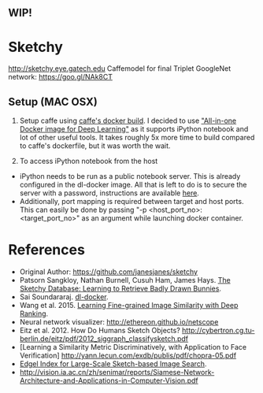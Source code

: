 ## WIP!

# Sketchy
http://sketchy.eye.gatech.edu
Caffemodel for final Triplet GoogleNet network: https://goo.gl/NAk8CT

## Setup (MAC OSX)
1. Setup caffe using [caffe's docker build](https://github.com/BVLC/caffe/tree/master/docker). I decided to use ["All-in-one Docker image for Deep Learning"](https://github.com/saiprashanths/dl-docker) as it supports iPython notebook and lot of other useful tools. It takes roughly 5x more time to build compared to caffe's dockerfile, but it was worth the wait.

2. To access iPython notebook from the host
 - iPython needs to be run as a public notebook server. This is already configured in the dl-docker image. All that is left to do is to secure the server with a password, instructions are available [here](http://jupyter-notebook.readthedocs.io/en/latest/public_server.html).
 - Additionally, port mapping is required between target and host ports. This can easily be done by passing "-p <host_port_no>:<target_port_no>" as an argument while launching docker container.

# References
- Original Author: https://github.com/janesjanes/sketchy
- Patsorn Sangkloy, Nathan Burnell, Cusuh Ham, James Hays. [The Sketchy Database: Learning to Retrieve Badly Drawn Bunnies](http://www.cc.gatech.edu/~hays/tmp/sketchy-database.pdf).
- Sai Soundararaj. [dl-docker](https://github.com/saiprashanths/dl-docker).
- Wang et al. 2015. [Learning Fine-grained Image Similarity with Deep Ranking](http://users.eecs.northwestern.edu/~jwa368/pdfs/deep_ranking.pdf).
- Neural network visualizer: http://ethereon.github.io/netscope
- Eitz et al. 2012. How Do Humans Sketch Objects? http://cybertron.cg.tu-berlin.de/eitz/pdf/2012_siggraph_classifysketch.pdf
- [Learning a Similarity Metric Discriminatively, with Application to Face
Verification] http://yann.lecun.com/exdb/publis/pdf/chopra-05.pdf
- [Edgel Index for Large-Scale Sketch-based Image Search](http://bcmi.sjtu.edu.cn/~zhangliqing/Papers/2011CVPR-ImageSearch-Cao.pdf).
- http://vision.ia.ac.cn/zh/senimar/reports/Siamese-Network-Architecture-and-Applications-in-Computer-Vision.pdf
